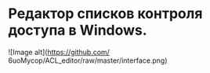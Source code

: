<h1 class="code-line" data-line-start=0 data-line-end=1 ><a id="_____Windows_0"></a>Редактор списков контроля доступа в Windows.</h1>

![Image alt](https://github.com/ 6uoMycop/ACL_editor/raw/master/interface.png)
